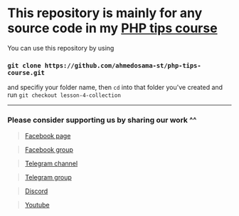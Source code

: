 # This repository is mainly for any source code in my [PHP tips course](https://www.youtube.com/playlist?list=PL7mt2FDjAkPfX30QSw_e8vMctjJQ_PFxa)

You can use this repository by using

### `git clone https://github.com/ahmedosama-st/php-tips-course.git`

and specifiy your folder name, then `cd` into that folder you've created and run `git checkout lesson-4-collection`

---

### Please consider supporting us by sharing our work ^^

> [Facebook page](https://bit.ly/39dTot4)

> [Facebook group](https://bit.ly/39c5YsH)

> [Telegram channel](https://bit.ly/35Zd41Z)

> [Telegram group](https://bit.ly/361mzOd)

> [Discord](https://bit.ly/39c8Ohw)

> [Youtube](https://bit.ly/2J3v95R)
